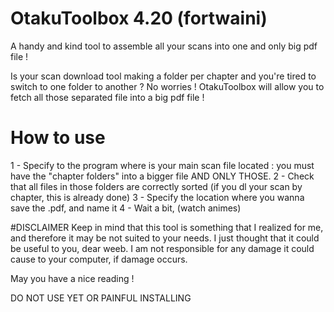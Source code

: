 # OtakuToolbox 4.20 (fortwaini)
A handy and kind tool to assemble all your scans into one and only big pdf file !

Is your scan download tool making a folder per chapter and you're tired to switch to one folder to another ?
No worries ! OtakuToolbox will allow you to fetch all those separated file into a big pdf file !

# How to use 
1 - Specify to the program where is your main scan file located : you must have the "chapter folders" into a bigger file AND ONLY THOSE.
2 - Check that all files in those folders are correctly sorted (if you dl your scan by chapter, this is already done)
3 - Specify the location where you wanna save the .pdf, and name it
4 - Wait a bit, (watch animes)

#DISCLAIMER
Keep in mind that this tool is something that I realized for me, and therefore it may be not suited to your needs.
I just thought that it could be useful to you, dear weeb.
I am not responsible for any damage it could cause to your computer, if damage occurs.

May you have a nice reading !

DO NOT USE YET OR PAINFUL INSTALLING
